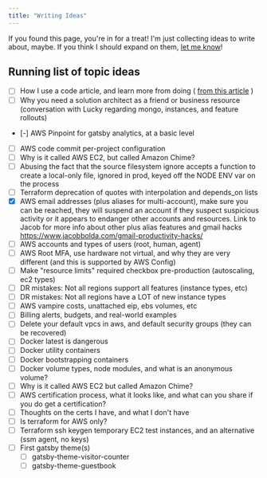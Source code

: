 ```yaml
---
title: "Writing Ideas"
---
```


If you found this page, you're in for a treat! I'm just collecting ideas to write about, maybe. If you think I should expand on them, [let me know](https://twitter.com/drpoindexter)!

## Running list of topic ideas

- [ ] How I use a code article, and learn more from doing ( [from this article](https://deploy-preview-16--upbeat-easley-3c3623.netlify.com/blog/react-context) )
- [ ] Why you need a solution architect as a friend or business resource (conversation with Lucky regarding mongo, instances, and feature rollouts)
- [-] AWS Pinpoint for gatsby analytics, at a basic level
- [ ] AWS code commit per-project configuration
- [ ] Why is it called AWS EC2, but called Amazon Chime?
- [ ] Abusing the fact that the source filesystem ignore accepts a function to create a local-only file, ignored in prod, keyed off the NODE ENV var on the process
- [ ] Terraform deprecation of quotes with interpolation and depends_on lists
- [x] AWS email addresses (plus aliases for multi-account), make sure you can be reached, they will suspend an account if they suspect suspicious activity or it appears to endanger other accounts and resources. Link to Jacob for more info about other plus alias features and gmail hacks https://www.jacobbolda.com/gmail-productivity-hacks/
- [ ] AWS accounts and types of users (root, human, agent)
- [ ] AWS Root MFA, use hardware not virtual, and why they are very different (and this is supported by AWS Config)
- [ ] Make "resource limits" required checkbox pre-production (autoscaling, ec2 types)
- [ ] DR mistakes: Not all regions support all features (instance types, etc)
- [ ] DR mistakes: Not all regions have a LOT of new instance types
- [ ] AWS vampire costs, unattached eip, ebs volumes, etc
- [ ] Billing alerts, budgets, and real-world examples
- [ ] Delete your default vpcs in aws, and default security groups (they can be recovered)
- [ ] Docker latest is dangerous
- [ ] Docker utility containers
- [ ] Docker bootstrapping containers
- [ ] Docker volume types, node modules, and what is an anonymous volume?
- [ ] Why is it called AWS EC2 but called Amazon Chime?
- [ ] AWS certification process, what it looks like, and what can you share if you do get a certification?
- [ ] Thoughts on the certs I have, and what I don't have
- [ ] Is terraform for AWS only?
- [ ] Terraform ssh keygen temporary EC2 test instances, and an alternative (ssm agent, no keys)
- [ ] First gatsby theme(s)
  - [ ] gatsby-theme-visitor-counter
  - [ ] gatsby-theme-guestbook
